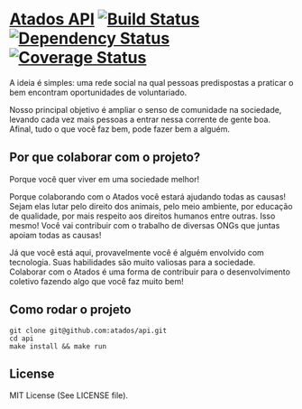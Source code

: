 # [Atados API](http://www.atados.com.br) [![Build Status](https://travis-ci.org/atados/api.svg?branch=master)](https://travis-ci.org/atados/api)  [![Dependency Status](https://gemnasium.com/atados/api.svg)](https://gemnasium.com/atados/api) [![Coverage Status](https://coveralls.io/repos/atados/api/badge.png?branch=master)](https://coveralls.io/r/atados/api?branch=master)

A ideia é simples: uma rede social na qual pessoas predispostas a praticar o bem
encontram oportunidades de voluntariado.

Nosso principal objetivo é ampliar o senso de comunidade na sociedade, levando
cada vez mais pessoas a entrar nessa corrente de gente boa. Afinal, tudo o que
você faz bem, pode fazer bem a alguém.


## Por que colaborar com o projeto?

Porque você quer viver em uma sociedade melhor!

Porque colaborando com o Atados você estará ajudando todas as causas! Sejam
elas lutar pelo direito dos animais, pelo meio ambiente, por educação de
qualidade, por mais respeito aos direitos humanos entre outras. Isso mesmo!
Você vai contribuir com o trabalho de diversas ONGs que juntas apoiam todas as
causas!

Já que você está aqui, provavelmente você é alguém envolvido com tecnologia.
Suas habilidades são muito valiosas para a sociedade. Colaborar com o Atados é
uma forma de contribuir para o desenvolvimento coletivo fazendo algo que você
faz muito bem!


## Como rodar o projeto

    git clone git@github.com:atados/api.git
    cd api
    make install && make run

## License

MIT License (See LICENSE file).
